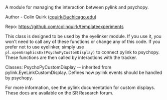 A module for managing the interaction between pylink and psychopy.

Author - Colin Quirk (cquirk@uchicago.edu)

Repo: https://github.com/colinquirk/templateexperiments

This class is designed to be used by the eyelinker module. If you use it, you won't need
to call any of these functions or change any of this code. If you prefer not to use eyelinker,
simply use `pl.openGraphicsEx(PsychoPyCustomDisplay)` to connect pylink to psychopy. These
 functions are then called by interactions with the tracker.

Classes:
PsychoPyCustomDisplay -- inherited from pylink.EyeLinkCustomDisplay. Defines how pylink events
 should be handled by psychopy.

For more information, see the pylink documentation for custom displays. These docs
are available on the SR Research forum.
